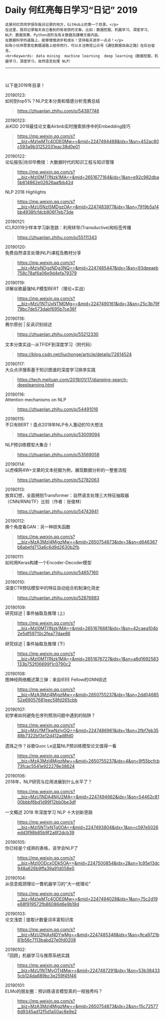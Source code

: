 # Daily 何红亮每日学习“日记”  2019

    这是何红亮同学保存每日记录的地方，GitHub上的第一个目录。</p>
    在这里，我将记录每天自己看到的有收获的文章。比如：数据挖掘、机器学习、深度学习、NLP、数据竞赛、Python进阶及有关数据及建模方面内容。
    在数据科学的道路上，能够慢慢进步和成长！坚持每天进步一点点！</p>
    如有小伙伴愿意在数据道路上结伴而行，可以关注微信公众号《通往数据自由之路》在后台留言。
    <br>Keywords: data mining  machine learning  deep learning（数据挖掘，机器学习，深度学习，自然语言处理 NLP）
----
<br>

以下是2019年目录！<br>



20190123:<br>
如何到top5%？NLP文本分类和情感分析竞赛总结
>https://zhuanlan.zhihu.com/p/54397748



20190123:<br>
从KDD 2018最佳论文看Airbnb实时搜索排序中的Embedding技巧
>https://mp.weixin.qq.com/s?__biz=MzIwMTc4ODE0Mw==&mid=2247494488&idx=1&sn=452ac80c593a9b31252031eac38d0e01





20190122:<br>
论坛报告|肖仰华教授：大数据时代的知识工程与知识管理
>https://mp.weixin.qq.com/s?__biz=MzI0MTI1Nzk1MA==&mid=2651677164&idx=1&sn=e92c982dba5b614862e02626aafbb42d

NLP 2018 Highlights
>https://mp.weixin.qq.com/s?__biz=MzU5NzI5MDgzOA==&mid=2247483977&idx=1&sn=7919b5a14bb4938fcfdcb806f7eb73de






20190121:<br>
ICLR2019少样本学习新思路：利用转导(Transductive)和标签传播
>https://zhuanlan.zhihu.com/p/55111343



20190120:<br>
免费自然语言处理(NLP)课程及教材分享
>https://mp.weixin.qq.com/s?__biz=MzIxNDgzNDg3NQ==&mid=2247485447&idx=1&sn=93deeaeb758c78af6a06e9d4efa79379



20190119:<br>
详解谷歌最强NLP模型BERT（理论+实战）
>https://mp.weixin.qq.com/s?__biz=MzU1NTUxNTM0Mg==&mid=2247490161&idx=3&sn=25c3b79f79bc7de573dabf695b7ce36f




20190118:<br>
赛尔原创 | 反讽识别综述
>https://zhuanlan.zhihu.com/p/55212330

文本分类实战--从TFIDF到深度学习（附代码）
>https://blog.csdn.net/liuchonge/article/details/72614524




20190117:<br>
大众点评搜索基于知识图谱的深度学习排序实践
>https://tech.meituan.com/2019/01/17/dianping-search-deeplearning.html




20190116:<br>
Attention mechanisms on NLP
>https://zhuanlan.zhihu.com/p/54491016


20190115:<br>
不只有BERT！盘点2018年NLP令人激动的10大想法
>https://zhuanlan.zhihu.com/p/53009094

NLP预训练模型大集合！
>https://zhuanlan.zhihu.com/p/53569058





20190114:<br>
以虎嗅网4W+文章的文本挖掘为例，展现数据分析的一整套流程
>https://zhuanlan.zhihu.com/p/52782063


20190113:<br>
放弃幻想，全面拥抱Transformer：自然语言处理三大特征抽取器（CNN/RNN/TF）比较（作者：张俊林）
>https://zhuanlan.zhihu.com/p/54743941


20190112:<br>
换个角度看GAN：另一种损失函数
>https://mp.weixin.qq.com/s?__biz=MzA3MzI4MjgzMw==&mid=2650754873&idx=3&sn=d646367b6abefd713a6c6d9d2630b2fb



20190111:<br>
如何用Keras构建一个Encoder-Decoder模型
>https://zhuanlan.zhihu.com/p/54657160



20190110:<br>
深度CTR预估模型中的特征自动组合机制演化简史
>https://zhuanlan.zhihu.com/p/52876883



20190109:<br>
研究综述 | 事件抽取及推理 (上)
>https://mp.weixin.qq.com/s?__biz=MzI0MTI1Nzk1MA==&mid=2651676681&idx=1&sn=42caea104b2e5df59710c2fea77dae86

研究综述 | 事件抽取及推理 (下)
>https://mp.weixin.qq.com/s?__biz=MzI0MTI1Nzk1MA==&mid=2651676727&idx=1&sn=a8d1692583133b752f06699f1c0790c2



20190108:<br>
图神经网络概述第三弹：来自IEEE Fellow的GNN综述
>https://mp.weixin.qq.com/s?__biz=MzA3MzI4MjgzMw==&mid=2650755237&idx=1&sn=2dd0468552e69057681eec58fd265cbb


20190107:<br>
初学者如何避免在序列预测问题中遇到的陷阱？
>https://mp.weixin.qq.com/s?__biz=MzU1MTkwNzIyOQ==&mid=2247486961&idx=1&sn=2fbf7eb3588b7322bf3e12d412ad8fd0

遗珠之作？谷歌Quoc Le这篇NLP预训练模型论文值得一看
>https://mp.weixin.qq.com/s?__biz=MzA3MzI4MjgzMw==&mid=2650755237&idx=4&sn=9f55bcfcb73fcac5541e922278e38624



20190106:<br>
2018年，NLP研究与应用进展到什么水平了？
>https://mp.weixin.qq.com/s?__biz=MzU1NDA4NjU2MA==&mid=2247494662&idx=1&sn=54462c8100bbbf6bd1d99f12bb0be3df

一文概述 2018 年深度学习 NLP 十大创新思路
>https://mp.weixin.qq.com/s?__biz=MzI5NTIxNTg0OA==&mid=2247493804&idx=1&sn=c597e5026edd3f98b85b9f2a6f2dcb39





20190105:<br>
你已经是个成熟的表格，该学会NLP了
>https://mp.weixin.qq.com/s?__biz=MzI0ODcxODk5OA==&mid=2247500854&idx=2&sn=1c95e13dc948a626b9ffa39a91d058e0



20190104:<br>
从信息瓶颈理论一瞥机器学习的“大一统理论”
>https://mp.weixin.qq.com/s?__biz=MzIwMTc4ODE0Mw==&mid=2247494028&idx=1&sn=75c2d19e68f919572fb86086d6e9b19d




20190103:<br>
论文浅尝 | 提取计数量词丰富知识库
>https://mp.weixin.qq.com/s?__biz=MzU2NjAxNDYwMg==&mid=2247485346&idx=1&sn=9ca9721b81b56c7113babd27e0fd0208





20190102:<br>
「回顾」机器学习与推荐系统实践
>https://mp.weixin.qq.com/s?__biz=MzU1NTMyOTI4Mw==&mid=2247487291&idx=1&sn=53b384335cb124da689bc3e259f45f46




20190101:<br>
ELMo的朋友圈：预训练语言模型真的一枝独秀吗？
>https://mp.weixin.qq.com/s?__biz=MzA3MzI4MjgzMw==&mid=2650754873&idx=2&sn=15c725776d9345ad12f5d1a50ac8e9e2

